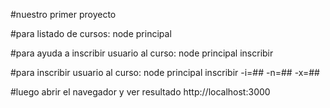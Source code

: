 #nuestro primer proyecto



#para listado de cursos: 
node principal 


#para ayuda a inscribir usuario al curso:
node principal inscribir


#para inscribir usuario al curso:
node principal inscribir -i=## -n=## -x=##


#luego abrir el navegador y ver resultado
http://localhost:3000